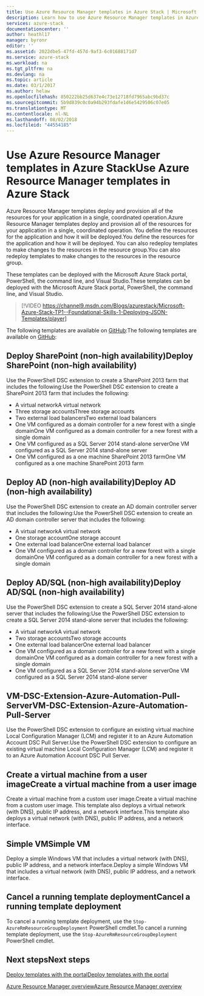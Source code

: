 ```yaml
---
title: Use Azure Resource Manager templates in Azure Stack | Microsoft Docs
description: Learn how to use Azure Resource Manager templates in Azure Stack to provision resources.
services: azure-stack
documentationcenter: ''
author: heathl17
manager: byronr
editor: ''
ms.assetid: 2022dbe5-47fd-457d-9af3-6c01688171d7
ms.service: azure-stack
ms.workload: na
ms.tgt_pltfrm: na
ms.devlang: na
ms.topic: article
ms.date: 03/1/2017
ms.author: helaw
ms.openlocfilehash: 850222bb25d637e4c73e12718fd7965abc9bd37c
ms.sourcegitcommit: 5b9d839c0c0a94b293fdafe1d6e5429506c07e05
ms.translationtype: MT
ms.contentlocale: nl-NL
ms.lasthandoff: 08/02/2018
ms.locfileid: "44554185"
---
```

# <a name="use-azure-resource-manager-templates-in-azure-stack"></a><span data-ttu-id="b22f7-103">Use Azure Resource Manager templates in Azure Stack</span><span class="sxs-lookup"><span data-stu-id="b22f7-103">Use Azure Resource Manager templates in Azure Stack</span></span>
<span data-ttu-id="b22f7-104">Azure Resource Manager templates deploy and provision all of the resources for your application in a single, coordinated operation.</span><span class="sxs-lookup"><span data-stu-id="b22f7-104">Azure Resource Manager templates deploy and provision all of the resources for your application in a single, coordinated operation.</span></span> <span data-ttu-id="b22f7-105">You define the resources for the application and how it will be deployed.</span><span class="sxs-lookup"><span data-stu-id="b22f7-105">You define the resources for the application and how it will be deployed.</span></span>  <span data-ttu-id="b22f7-106">You can also redeploy templates to make changes to the resources in the resource group.</span><span class="sxs-lookup"><span data-stu-id="b22f7-106">You can also redeploy templates to make changes to the resources in the resource group.</span></span>

<span data-ttu-id="b22f7-107">These templates can be deployed with the Microsoft Azure Stack portal, PowerShell, the command line, and Visual Studio.</span><span class="sxs-lookup"><span data-stu-id="b22f7-107">These templates can be deployed with the Microsoft Azure Stack portal, PowerShell, the command line, and Visual Studio.</span></span>

>[!VIDEO https://channel9.msdn.com/Blogs/azurestack/Microsoft-Azure-Stack-TP1--Foundational-Skills-1-Deploying-JSON-Templates/player]


<span data-ttu-id="b22f7-108">The following templates are available on [GitHub](http://aka.ms/azurestackgithub):</span><span class="sxs-lookup"><span data-stu-id="b22f7-108">The following templates are available on [GitHub](http://aka.ms/azurestackgithub):</span></span>

## <a name="deploy-sharepoint-non-high-availability"></a><span data-ttu-id="b22f7-109">Deploy SharePoint (non-high availability)</span><span class="sxs-lookup"><span data-stu-id="b22f7-109">Deploy SharePoint (non-high availability)</span></span>
<span data-ttu-id="b22f7-110">Use the PowerShell DSC extension to create a SharePoint 2013 farm that includes the following:</span><span class="sxs-lookup"><span data-stu-id="b22f7-110">Use the PowerShell DSC extension to create a SharePoint 2013 farm that includes the following:</span></span>

* <span data-ttu-id="b22f7-111">A virtual network</span><span class="sxs-lookup"><span data-stu-id="b22f7-111">A virtual network</span></span>
* <span data-ttu-id="b22f7-112">Three storage accounts</span><span class="sxs-lookup"><span data-stu-id="b22f7-112">Three storage accounts</span></span>
* <span data-ttu-id="b22f7-113">Two external load balancers</span><span class="sxs-lookup"><span data-stu-id="b22f7-113">Two external load balancers</span></span>
* <span data-ttu-id="b22f7-114">One VM configured as a domain controller for a new forest with a single domain</span><span class="sxs-lookup"><span data-stu-id="b22f7-114">One VM configured as a domain controller for a new forest with a single domain</span></span>
* <span data-ttu-id="b22f7-115">One VM configured as a SQL Server 2014 stand-alone server</span><span class="sxs-lookup"><span data-stu-id="b22f7-115">One VM configured as a SQL Server 2014 stand-alone server</span></span>
* <span data-ttu-id="b22f7-116">One VM configured as a one machine SharePoint 2013 farm</span><span class="sxs-lookup"><span data-stu-id="b22f7-116">One VM configured as a one machine SharePoint 2013 farm</span></span>

## <a name="deploy-ad-non-high-availability"></a><span data-ttu-id="b22f7-117">Deploy AD (non-high availability)</span><span class="sxs-lookup"><span data-stu-id="b22f7-117">Deploy AD (non-high availability)</span></span>
<span data-ttu-id="b22f7-118">Use the PowerShell DSC extension to create an AD domain controller server that includes the following:</span><span class="sxs-lookup"><span data-stu-id="b22f7-118">Use the PowerShell DSC extension to create an AD domain controller server that includes the following:</span></span>

* <span data-ttu-id="b22f7-119">A virtual network</span><span class="sxs-lookup"><span data-stu-id="b22f7-119">A virtual network</span></span>
* <span data-ttu-id="b22f7-120">One storage account</span><span class="sxs-lookup"><span data-stu-id="b22f7-120">One storage account</span></span>
* <span data-ttu-id="b22f7-121">One external load balancer</span><span class="sxs-lookup"><span data-stu-id="b22f7-121">One external load balancer</span></span>
* <span data-ttu-id="b22f7-122">One VM configured as a domain controller for a new forest with a single domain</span><span class="sxs-lookup"><span data-stu-id="b22f7-122">One VM configured as a domain controller for a new forest with a single domain</span></span>

## <a name="deploy-adsql-non-high-availability"></a><span data-ttu-id="b22f7-123">Deploy AD/SQL (non-high availability)</span><span class="sxs-lookup"><span data-stu-id="b22f7-123">Deploy AD/SQL (non-high availability)</span></span>
<span data-ttu-id="b22f7-124">Use the PowerShell DSC extension to create a SQL Server 2014 stand-alone server that includes the following:</span><span class="sxs-lookup"><span data-stu-id="b22f7-124">Use the PowerShell DSC extension to create a SQL Server 2014 stand-alone server that includes the following:</span></span>

* <span data-ttu-id="b22f7-125">A virtual network</span><span class="sxs-lookup"><span data-stu-id="b22f7-125">A virtual network</span></span>
* <span data-ttu-id="b22f7-126">Two storage accounts</span><span class="sxs-lookup"><span data-stu-id="b22f7-126">Two storage accounts</span></span>
* <span data-ttu-id="b22f7-127">One external load balancer</span><span class="sxs-lookup"><span data-stu-id="b22f7-127">One external load balancer</span></span>
* <span data-ttu-id="b22f7-128">One VM configured as a domain controller for a new forest with a single domain</span><span class="sxs-lookup"><span data-stu-id="b22f7-128">One VM configured as a domain controller for a new forest with a single domain</span></span>
* <span data-ttu-id="b22f7-129">One VM configured as a SQL Server 2014 stand-alone server</span><span class="sxs-lookup"><span data-stu-id="b22f7-129">One VM configured as a SQL Server 2014 stand-alone server</span></span>

## <a name="vm-dsc-extension-azure-automation-pull-server"></a><span data-ttu-id="b22f7-130">VM-DSC-Extension-Azure-Automation-Pull-Server</span><span class="sxs-lookup"><span data-stu-id="b22f7-130">VM-DSC-Extension-Azure-Automation-Pull-Server</span></span>
<span data-ttu-id="b22f7-131">Use the PowerShell DSC extension to configure an existing virtual machine Local Configuration Manager (LCM) and register it to an Azure Automation Account DSC Pull Server.</span><span class="sxs-lookup"><span data-stu-id="b22f7-131">Use the PowerShell DSC extension to configure an existing virtual machine Local Configuration Manager (LCM) and register it to an Azure Automation Account DSC Pull Server.</span></span>

## <a name="create-a-virtual-machine-from-a-user-image"></a><span data-ttu-id="b22f7-132">Create a virtual machine from a user image</span><span class="sxs-lookup"><span data-stu-id="b22f7-132">Create a virtual machine from a user image</span></span>
<span data-ttu-id="b22f7-133">Create a virtual machine from a custom user image.</span><span class="sxs-lookup"><span data-stu-id="b22f7-133">Create a virtual machine from a custom user image.</span></span> <span data-ttu-id="b22f7-134">This template also deploys a virtual network (with DNS), public IP address, and a network interface.</span><span class="sxs-lookup"><span data-stu-id="b22f7-134">This template also deploys a virtual network (with DNS), public IP address, and a network interface.</span></span>

## <a name="simple-vm"></a><span data-ttu-id="b22f7-135">Simple VM</span><span class="sxs-lookup"><span data-stu-id="b22f7-135">Simple VM</span></span>
<span data-ttu-id="b22f7-136">Deploy a simple Windows VM that includes a virtual network (with DNS), public IP address, and a network interface.</span><span class="sxs-lookup"><span data-stu-id="b22f7-136">Deploy a simple Windows VM that includes a virtual network (with DNS), public IP address, and a network interface.</span></span>

## <a name="cancel-a-running-template-deployment"></a><span data-ttu-id="b22f7-137">Cancel a running template deployment</span><span class="sxs-lookup"><span data-stu-id="b22f7-137">Cancel a running template deployment</span></span>
<span data-ttu-id="b22f7-138">To cancel a running template deployment, use the `Stop-AzureRmResourceGroupDeployment` PowerShell cmdlet.</span><span class="sxs-lookup"><span data-stu-id="b22f7-138">To cancel a running template deployment, use the `Stop-AzureRmResourceGroupDeployment` PowerShell cmdlet.</span></span>

## <a name="next-steps"></a><span data-ttu-id="b22f7-139">Next steps</span><span class="sxs-lookup"><span data-stu-id="b22f7-139">Next steps</span></span>
[<span data-ttu-id="b22f7-140">Deploy templates with the portal</span><span class="sxs-lookup"><span data-stu-id="b22f7-140">Deploy templates with the portal</span></span>](azure-stack-deploy-template-portal.md)

[<span data-ttu-id="b22f7-141">Azure Resource Manager overview</span><span class="sxs-lookup"><span data-stu-id="b22f7-141">Azure Resource Manager overview</span></span>](../azure-resource-manager/resource-group-overview.md)

